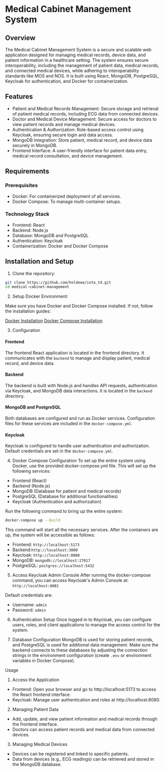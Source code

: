 # Medical Cabinet Management System

## Overview

The Medical Cabinet Management System is a secure and scalable web application designed for managing medical records, device data, and patient information in a healthcare setting. The system ensures secure interoperability, including the management of patient data, medical records, and connected medical devices, while adhering to interoperability standards like MOS and NOS. It is built using React, MongoDB, PostgreSQL, Keycloak for authentication, and Docker for containerization.

## Features

- Patient and Medical Records Management: Secure storage and retrieval of patient medical records, including ECG data from connected devices.
- Doctor and Medical Device Management: Secure access for doctors to view patient records and manage medical devices.
- Authentication & Authorization: Role-based access control using Keycloak, ensuring secure login and data access.
- MongoDB Integration: Store patient, medical record, and device data securely in MongoDB.
- Frontend Interface: A user-friendly interface for patient data entry, medical record consultation, and device management.

## Requirements
### Prerequisites
- Docker: For containerized deployment of all services.
- Docker Compose: To manage multi-container setups.

### Technology Stack
- Frontend: React
- Backend: Node.js
- Database: MongoDB and PostgreSQL
- Authentication: Keycloak
- Containerization: Docker and Docker Compose

## Installation and Setup

1. Clone the repository:

```bash
git clone https://github.com/heldeee/inta_td.git
cd medical-cabinet-management
```

2. Setup Docker Environment:

Make sure you have Docker and Docker Compose installed. If not, follow the installation guides:

[Docker Installation](https://docs.docker.com/engine/install/)
[Docker Compose Installation](https://docs.docker.com/compose/install/)

3. Configuration

#### Frontend
The frontend React application is located in the frontend directory. It communicates with the `backend` to manage and display patient, medical record, and device data.

#### Backend
The backend is built with Node.js and handles API requests, authentication via Keycloak, and MongoDB data interactions. It is located in the `backend` directory.

#### MongoDB and PostgreSQL
Both databases are configured and run as Docker services. Configuration files for these services are included in the `docker-compose.yml`.

#### Keycloak
Keycloak is configured to handle user authentication and authorization. Default credentials are set in the `docker-compose.yml`.

4. Docker Compose Configuration
To set up the entire system using Docker, use the provided docker-compose.yml file. This will set up the following services:

- Frontend (React)
- Backend (Node.js)
- MongoDB (Database for patient and medical records)
- PostgreSQL (Database for additional functionalities)
- Keycloak (Authentication and authorization)

Run the following command to bring up the entire system:

```bash
docker-compose up --build
```

This command will start all the necessary services. After the containers are up, the system will be accessible as follows:

- Frontend: `http://localhost:5173`
- Backend:`http://localhost:3000`
- Keycloak: `http://localhost:8080`
- MongoDB: `mongodb://localhost:27017`
- PostgreSQL: `postgres://localhost:5432`

5. Access Keycloak Admin Console
After running the docker-compose command, you can access Keycloak's Admin Console at: `http://localhost:8081`

Default credentials are:

- Username: `admin`
- Password: `admin`

6. Authentication Setup
Once logged in to Keycloak, you can configure users, roles, and client applications to manage the access control for the system.

7. Database Configuration
MongoDB is used for storing patient records, and PostgreSQL is used for additional data management. Make sure the backend connects to these databases by adjusting the connection strings in the environment configuration (create `.env` or environment variables in Docker Compose).

Usage
1. Access the Application
- Frontend: Open your browser and go to http://localhost:5173 to access the React frontend interface.
- Keycloak: Manage user authentication and roles at http://localhost:8080.
2. Managing Patient Data
- Add, update, and view patient information and medical records through the frontend interface.
- Doctors can access patient records and medical data from connected devices.
3. Managing Medical Devices
- Devices can be registered and linked to specific patients.
- Data from devices (e.g., ECG readings) can be retrieved and stored in the MongoDB database.
